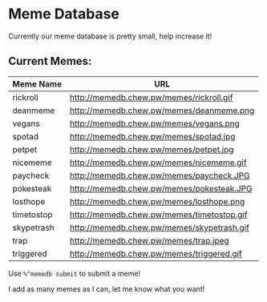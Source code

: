 # Meme Database

Currently our meme database is pretty small, help increase it!

## Current Memes:

Meme Name | URL 
-----|-----
rickroll | http://memedb.chew.pw/memes/rickroll.gif
deanmeme | http://memedb.chew.pw/memes/deanmeme.png
vegans | http://memedb.chew.pw/memes/vegans.png
spotad | http://memedb.chew.pw/memes/spotad.jpg
petpet | http://memedb.chew.pw/memes/petpet.jpg
nicememe | http://memedb.chew.pw/memes/nicememe.gif
paycheck | http://memedb.chew.pw/memes/paycheck.JPG
pokesteak | http://memedb.chew.pw/memes/pokesteak.JPG
losthope | http://memedb.chew.pw/memes/losthope.png
timetostop | http://memedb.chew.pw/memes/timetostop.gif
skypetrash | http://memedb.chew.pw/memes/skypetrash.gif
trap | http://memedb.chew.pw/memes/trap.jpeg
triggered | http://memedb.chew.pw/memes/triggered.gif

Use `%^memedb submit` to submit a meme!

I add as many memes as I can, let me know what you want!
